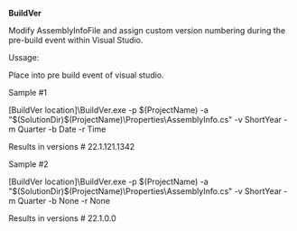 **BuildVer**

Modify AssemblyInfoFile and assign custom version numbering during the pre-build event within Visual Studio.

Ussage:

Place into pre build event of visual studio.

Sample #1

[BuildVer location]\BuildVer.exe -p $(ProjectName) -a "$(SolutionDir)$(ProjectName)\Properties\AssemblyInfo.cs" -v ShortYear -m Quarter -b Date -r Time
  
Results in versions # 22.1.121.1342

Sample #2
  
[BuildVer location]\BuildVer.exe -p $(ProjectName) -a "$(SolutionDir)$(ProjectName)\Properties\AssemblyInfo.cs" -v ShortYear -m Quarter -b None -r None
  
Results in versions # 22.1.0.0
